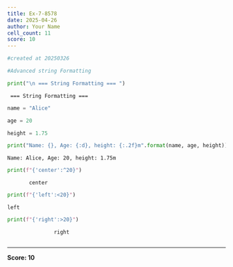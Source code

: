 ```yaml
---
title: Ex-7-8578
date: 2025-04-26
author: Your Name
cell_count: 11
score: 10
---
```


```python
#created at 20250326
```


```python
#Advanced string Formatting
```


```python
print("\n === String Formatting === ")
```

    
     === String Formatting === 



```python
name = "Alice"
```


```python
age = 20
```


```python
height = 1.75
```


```python
print("Name: {}, Age: {:d}, height: {:.2f}m".format(name, age, height))
```

    Name: Alice, Age: 20, height: 1.75m



```python
print(f"{'center':^20}")
```

           center       



```python
print(f"{'left':<20}")
```

    left                



```python
print(f"{'right':>20}")
```

                   right



```python

```


---
**Score: 10**